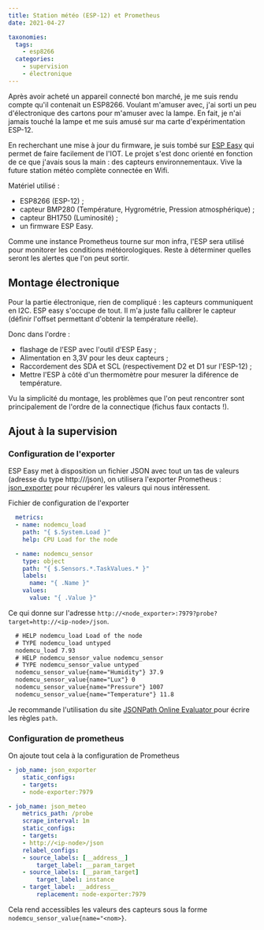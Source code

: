 ```yaml
---
title: Station météo (ESP-12) et Prometheus
date: 2021-04-27

taxonomies:
  tags:
    - esp8266
  categories:
    - supervision
    - électronique
---
```


Après avoir acheté un appareil connecté bon marché, je me suis rendu compte qu'il contenait un ESP8266. Voulant m'amuser avec, j'ai sorti un peu d'électronique des cartons pour m'amuser avec la lampe. En fait, je n'ai jamais touché la lampe et me suis amusé sur ma carte d'expérimentation ESP-12. 

En recherchant une mise à jour du firmware, je suis tombé sur [ESP Easy](https://espeasy.readthedocs.io/en/latest/) qui permet de faire facilement de l'IOT. Le projet s'est donc orienté en fonction de ce que j'avais sous la main : des capteurs environnementaux. Vive la future station météo complète connectée en Wifi.

Matériel utilisé :

* ESP8266 (ESP-12) ;
* capteur BMP280 (Température, Hygrométrie, Pression atmosphérique) ;
* capteur BH1750 (Luminosité) ;
* un firmware ESP Easy.

Comme une instance Prometheus tourne sur mon infra, l'ESP sera utilisé pour monitorer les conditions météorologiques. Reste à déterminer quelles seront les alertes que l'on peut sortir.

## Montage électronique

Pour la partie électronique, rien de compliqué : les capteurs communiquent en I2C. ESP easy s'occupe de tout. Il m'a juste fallu calibrer le capteur (définir l'offset permettant d'obtenir la température réelle).

Donc dans l'ordre :

* flashage de l'ESP avec l'outil d'ESP Easy ;
* Alimentation en 3,3V pour les deux capteurs ;
* Raccordement des SDA et SCL (respectivement D2 et D1 sur l'ESP-12) ;
* Mettre l'ESP à côté d'un thermomètre pour mesurer la diférence de température.

Vu la simplicité du montage, les problèmes que l'on peut rencontrer sont principalement de l'ordre de la connectique (fichus faux contacts !).

## Ajout à la supervision

### Configuration de l'exporter

ESP Easy met à disposition un fichier JSON avec tout un tas de valeurs (adresse du type http://<ip-node>/json), on utilisera l'exporter Prometheus : [json_exporter](https://github.com/prometheus-community/json_exporter) pour récupérer les valeurs qui nous intéressent.

Fichier de configuration de l'exporter

```yaml
  metrics:
  - name: nodemcu_load
    path: "{ $.System.Load }"
    help: CPU Load for the node

  - name: nodemcu_sensor
    type: object
    path: "{ $.Sensors.*.TaskValues.* }"
    labels:
      name: "{ .Name }"
    values:
      value: "{ .Value }"
```

Ce qui donne sur l'adresse `http://<node_exporter>:7979?probe?target=http://<ip-node>/json`.

```txt
  # HELP nodemcu_load Load of the node
  # TYPE nodemcu_load untyped
  nodemcu_load 7.93
  # HELP nodemcu_sensor_value nodemcu_sensor
  # TYPE nodemcu_sensor_value untyped
  nodemcu_sensor_value{name="Humidity"} 37.9
  nodemcu_sensor_value{name="Lux"} 0
  nodemcu_sensor_value{name="Pressure"} 1007
  nodemcu_sensor_value{name="Temperature"} 11.8
```

Je recommande l'utilisation du site [JSONPath Online Evaluator ](https://jsonpath.com/) pour écrire les règles `path`.

### Configuration de prometheus

On ajoute tout cela à la configuration de Prometheus

```yaml
- job_name: json_exporter
    static_configs:
    - targets:
    - node-exporter:7979

- job_name: json_meteo
    metrics_path: /probe
    scrape_interval: 1m
    static_configs:
    - targets:
    - http://<ip-node>/json
    relabel_configs:
    - source_labels: [__address__]
        target_label: __param_target
    - source_labels: [__param_target]
        target_label: instance
    - target_label: __address__
        replacement: node-exporter:7979
```
Cela rend accessibles les valeurs des capteurs sous la forme `nodemcu_sensor_value{name="<nom>}`.